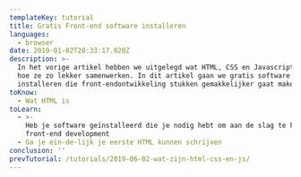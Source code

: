 ```yaml
---
templateKey: tutorial
title: Gratis Front-end software installeren
languages:
  - browser
date: 2019-01-02T20:33:17.020Z
description: >-
  In het vorige artikel hebben we uitgelegd wat HTML, CSS en Javascript zijn, en
  hoe ze zo lekker samenwerken. In dit artikel gaan we gratis software
  installeren die front-endontwikkeling stukken gemakkelijker gaat maken.
toKnow:
  - Wat HTML is
toLearn:
  - >-
    Heb je software geïnstalleerd die je nodig hebt om aan de slag te kunnen met
    front-end development
  - Ga je ein-de-lijk je eerste HTML kunnen schrijven
conclusion: ''
prevTutorial: /tutorials/2019-06-02-wat-zijn-html-css-en-js/
---
```

<text-pagepart title="Browsers: Chrome en/of Firefox" text="Browsers zijn op zich best wel een beetje essentieel om websites te kunnen bezoeken, zoals je hopelijk al wel weet. Wat je misschien nog níet weet, is dat ze ook heel belangrijk zijn om websites te kunnen ontwikkelen. De ene browser is echter de andere niet, en het is aan te raden dat je Chrome of Firefox installeert, of het liefst allebei. [Chrome download je hier](https://www.google.com/intl/nl/chrome/), en [hier kun je Firefox downloaden](https://www.mozilla.org/nl/firefox/new/).{{newline}}{{newline}}Zowel Chrome als Firefox zijn zogenaamde evergreen browsers; ze updaten zichzelf. Zo weet je zeker dat je altijd de meest recente versie van een browser voor je neus hebt, met de meest recente functionaliteit.{{newline}}{{newline}}{{newline}}{{newline}}## DevTools; een kijkje achter de schermen{{newline}}{{newline}}De DevTools, of de _Ontwikkelaarshulpmiddelen_ in goed Nederlands, worden je beste vrienden. Je kunt ze onder andere gebruiken om:{{newline}}{{newline}}* De broncode van je pagina te bekijken en aan te passen,{{newline}}* Te kijken welke CSS-regels van toepassing zijn op een element, en die regels meteen aanpassen, en om{{newline}}* (Fout)meldingen uit Javascript te lezen.{{newline}}{{newline}}Dat is nog lang, láng niet alles, en we komen er later nog zeker op terug welke features je allemaal gaan helpen met webdevelopment. Voor nu mag je even zelf rondklikken als je wilt. In Firefox open je de DevTools door in je menu naar `Extra > Webontwikkelaar > Hulpmiddelen in-/uitschakelen` te gaan, in Chrome is dat `Weergave > Ontwikkelaar > Ontwikkelaarstools`. Makkelijker is om ergens met rechtermuisknop te klikken, en dan `(Element) inspecteren` te kiezen.{{newline}}{{newline}}Dit geldt voor OSX in het Nederlands, als je een ander OS of andere taal gebruikt zijn die stappen uiteraard wat anders, maar daar kom je wel uit. Leer dan ook meteen even de sneltoetsen uit je hoofd, dat is nóg makkelijker - en geloof me, je gaat ze veel gebruiken."></text-pagepart>

<image-pagepart image="/public/screenshot-2019-06-02-at-21.41.12.png" alt="Ontwikkelaarshulpmiddelen" title="undefined" caption="undefined"></image-pagepart>

<note-pagepart title="undefined" text="(Protip: zet standaard je DevTools open op een apart scherm, dan lijkt het alsof je weet wat je doet)"></note-pagepart>

<text-pagepart title="undefined" text="## Waarom geen Internet Explorer of Edge?{{newline}}{{newline}}Wat Kryptoniet is voor Superman, is Internet Explorer voor iedereen die het internet een warm hart toedraagt. Internet Explorer wordt niet meer doorontwikkeld, waardoor het een onveilige, verouderde browser is. Hierdoor werken features die al lang ondersteund worden door ongeveer alle andere browsers niet of niet zoals verwacht. Daarnaast zijn de DevTools die erin zitten veel minder krachtig dan in Chrome of Firefox. Internetten met IE is een beetje als met je skelter op de A2 gaan rijden: niet heel veilig, en iedereen moet zich aan jou aanpassen. In webdevelopment vertaalt zich dat in extra ontwikkeltijd en extra code die je CSS en Javascript zodanig aanpast dat opa Internet Explorer het ook nog snapt.{{newline}}{{newline}}Edge is de opvolger van IE, stukken moderner en stukken beter, maar nog steeds, tja… raar. Sommige moderne technieken worden perfect ondersteund maar andere, redelijk basisfunctionaliteiten gewoon helemaal niet, zonder dat daar iets van een logica in zit. Dat is iets waar je in grote projecten misschien rekening mee moet houden, maar wat voor nu vooral heel veel frustratie gaat veroorzaken. Voor nu spreken we af dat de dingen die we gaan bouwen sowieso werken in de laatste versies van Chrome, Firefox en Safari, waarschijnlijk in Edge en met een beetje geluk in Internet Explorer."></text-pagepart>

<text-pagepart title="Gratis code editor: Visual Studio Code" text="In principe kun je HTML-, CSS- en Javascriptbestanden maken met elke willekeurige tekstverwerker, zelfs Kladblok. In principe. In principe kun je ook een potje sambal leegdrinken door een rietje of naakt radslagen maken op de versafdeling van je vaste supermarkt, maar echt aan te raden is het niet.{{newline}}{{newline}}In deze tutorials gaan we gebruikmaken van Visual Studio Code. Die editor is gratis, uitgebreid maar niet complex, en beschikbaar voor [Mac](https://code.visualstudio.com/docs/setup/mac), [Windows](https://code.visualstudio.com/docs/setup/windows) en [Linux](https://code.visualstudio.com/docs/setup/linux)."></text-pagepart>

<image-pagepart image="/public/screenshot-2019-06-02-at-21.52.46.png" alt="Een stukje CSS in VSCode. Verschillende kleuren zorgen voor meer overzicht in je code." title="undefined" caption="Een stukje CSS in VSCode. Verschillende kleuren zorgen voor meer overzicht in je code."></image-pagepart>

<text-pagepart title="undefined" text="Visual Studio Code kun je qua functionaliteit uitbreiden door plugins te downloaden, maar dat is (voor nu) niet nodig."></text-pagepart>

<text-pagepart title="Eh, is dit alles?" text="Ja, voor nu wel. Voor de volgende stap is dit alles wat je nodig hebt:{{newline}}{{newline}}* Chrome en/of Firefox{{newline}}* VSCode{{newline}}* Een goed humeur"></text-pagepart>

<text-pagepart title="In de volgende stap" text="* Gaan we dieper in op semantiek{{newline}}* Ga je je eerste HTML schrijven!"></text-pagepart>
